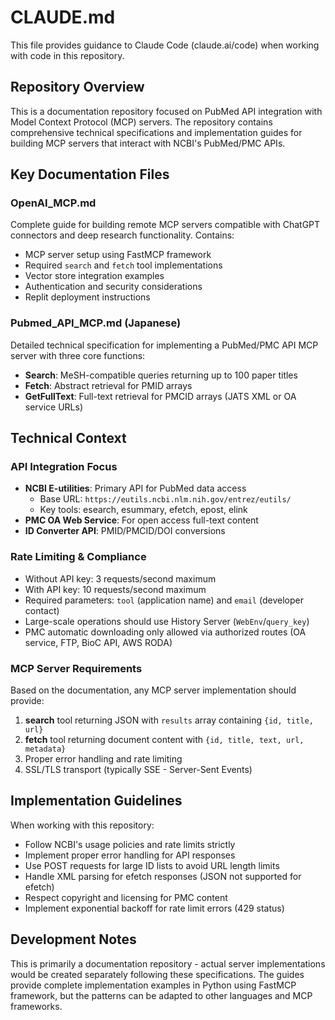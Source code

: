 # CLAUDE.md

This file provides guidance to Claude Code (claude.ai/code) when working with code in this repository.

## Repository Overview

This is a documentation repository focused on PubMed API integration with Model Context Protocol (MCP) servers. The repository contains comprehensive technical specifications and implementation guides for building MCP servers that interact with NCBI's PubMed/PMC APIs.

## Key Documentation Files

### OpenAI_MCP.md
Complete guide for building remote MCP servers compatible with ChatGPT connectors and deep research functionality. Contains:
- MCP server setup using FastMCP framework
- Required `search` and `fetch` tool implementations
- Vector store integration examples
- Authentication and security considerations
- Replit deployment instructions

### Pubmed_API_MCP.md (Japanese)
Detailed technical specification for implementing a PubMed/PMC API MCP server with three core functions:
- **Search**: MeSH-compatible queries returning up to 100 paper titles
- **Fetch**: Abstract retrieval for PMID arrays
- **GetFullText**: Full-text retrieval for PMCID arrays (JATS XML or OA service URLs)

## Technical Context

### API Integration Focus
- **NCBI E-utilities**: Primary API for PubMed data access
  - Base URL: `https://eutils.ncbi.nlm.nih.gov/entrez/eutils/`
  - Key tools: esearch, esummary, efetch, epost, elink
- **PMC OA Web Service**: For open access full-text content
- **ID Converter API**: PMID/PMCID/DOI conversions

### Rate Limiting & Compliance
- Without API key: 3 requests/second maximum
- With API key: 10 requests/second maximum
- Required parameters: `tool` (application name) and `email` (developer contact)
- Large-scale operations should use History Server (`WebEnv`/`query_key`)
- PMC automatic downloading only allowed via authorized routes (OA service, FTP, BioC API, AWS RODA)

### MCP Server Requirements
Based on the documentation, any MCP server implementation should provide:
1. **search** tool returning JSON with `results` array containing `{id, title, url}`
2. **fetch** tool returning document content with `{id, title, text, url, metadata}`
3. Proper error handling and rate limiting
4. SSL/TLS transport (typically SSE - Server-Sent Events)

## Implementation Guidelines

When working with this repository:
- Follow NCBI's usage policies and rate limits strictly
- Implement proper error handling for API responses
- Use POST requests for large ID lists to avoid URL length limits
- Handle XML parsing for efetch responses (JSON not supported for efetch)
- Respect copyright and licensing for PMC content
- Implement exponential backoff for rate limit errors (429 status)

## Development Notes

This is primarily a documentation repository - actual server implementations would be created separately following these specifications. The guides provide complete implementation examples in Python using FastMCP framework, but the patterns can be adapted to other languages and MCP frameworks.